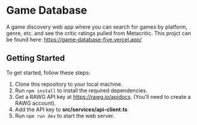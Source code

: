 # Game Database

A game discovery web app where you can search for games by platform, genre, etc. and see the critic ratings pulled from Metacritic.
This projct can be found here: https://game-database-five.vercel.app/  

## Getting Started

To get started, follow these steps:


1. Clone this repository to your local machine.
2. Run `npm install` to install the required dependencies.
3. Get a RAWG API key at https://rawg.io/apidocs. (You'll need to create a RAWG account). 
4. Add the API key to **src/services/api-client.ts**
5. Run `npm run dev` to start the web server. 

